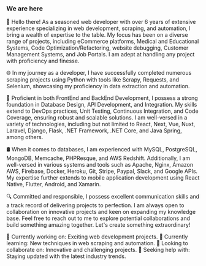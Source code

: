 ### We are here 

🚀 Hello there! As a seasoned web developer with over 6 years of extensive experience specializing in web development, scraping, and automation, I bring a wealth of expertise to the table. My focus has been on a diverse range of projects, including eCommerce platforms, Medical and Educational Systems, Code Optimization/Refactoring, website debugging, Customer Management Systems, and Job Portals. I am adept at handling any project with proficiency and finesse.

🌐 In my journey as a developer, I have successfully completed numerous scraping projects using Python with tools like Scrapy, Requests, and Selenium, showcasing my proficiency in data extraction and automation.

🔧 Proficient in both FrontEnd and BackEnd Development, I possess a strong foundation in Database Design, API Development, and Integration. My skills extend to DevOps practices, Unit Testing, Continuous Integration, and Code Coverage, ensuring robust and scalable solutions. I am well-versed in a variety of technologies, including but not limited to React, Next, Vue, Nuxt, Laravel, Django, Flask, .NET Framework, .NET Core, and Java Spring, among others.

🛢️ When it comes to databases, I am experienced with MySQL, PostgreSQL, MongoDB, Memcache, PHPResque, and AWS Redshift. Additionally, I am well-versed in various systems and tools such as Apache, Nginx, Amazon AWS, Firebase, Docker, Heroku, Git, Stripe, Paypal, Slack, and Google APIs. My expertise further extends to mobile application development using React Native, Flutter, Android, and Xamarin.

🔍 Committed and responsible, I possess excellent communication skills and a track record of delivering projects to perfection. I am always open to collaboration on innovative projects and keen on expanding my knowledge base. Feel free to reach out to me to explore potential collaborations and build something amazing together. Let's create something extraordinary!

🔭 Currently working on: Exciting web development projects.
🌱 Currently learning: New techniques in web scraping and automation.
👯 Looking to collaborate on: Innovative and challenging projects.
🤔 Seeking help with: Staying updated with the latest industry trends.

